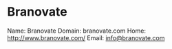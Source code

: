 
# Branovate

Name: Branovate
Domain: branovate.com
Home: http://www.branovate.com/
Email: info@branovate.com
